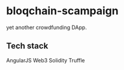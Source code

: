 # bloqchain-scampaign
yet another crowdfunding DApp.

## Tech stack
AngularJS
Web3
Solidity
Truffle
